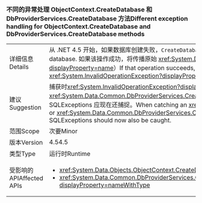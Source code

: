 ### <a name="different-exception-handling-for-objectcontextcreatedatabase-and-dbproviderservicescreatedatabase-methods"></a><span data-ttu-id="91bbe-101">不同的异常处理 ObjectContext.CreateDatabase 和 DbProviderServices.CreateDatabase 方法</span><span class="sxs-lookup"><span data-stu-id="91bbe-101">Different exception handling for ObjectContext.CreateDatabase and DbProviderServices.CreateDatabase methods</span></span>

|   |   |
|---|---|
|<span data-ttu-id="91bbe-102">详细信息</span><span class="sxs-lookup"><span data-stu-id="91bbe-102">Details</span></span>|<span data-ttu-id="91bbe-103">从 .NET 4.5 开始，如果数据库创建失败，<code>CreateDatabase</code> 方法将尝试删除空数据库。</span><span class="sxs-lookup"><span data-stu-id="91bbe-103">Beginning in .NET 4.5, if database creation fails, <code>CreateDatabase</code> methods will attempt to drop the empty database.</span></span> <span data-ttu-id="91bbe-104">如果该操作成功，将传播原始 <xref:System.Data.SqlClient.SqlException?displayProperty=name>（而非始终在 .NET 4.0 中引发的 <xref:System.InvalidOperationException?displayProperty=name>）</span><span class="sxs-lookup"><span data-stu-id="91bbe-104">If that operation succeeds, the original <xref:System.Data.SqlClient.SqlException?displayProperty=name> will be propagated (instead of the <xref:System.InvalidOperationException?displayProperty=name> that was always thrown in .NET 4.0)</span></span>|
|<span data-ttu-id="91bbe-105">建议</span><span class="sxs-lookup"><span data-stu-id="91bbe-105">Suggestion</span></span>|<span data-ttu-id="91bbe-106">捕获时<xref:System.InvalidOperationException?displayProperty=name>执行时<xref:System.Data.Objects.ObjectContext.CreateDatabase>或<xref:System.Data.Common.DbProviderServices.CreateDatabase(System.Data.Common.DbConnection,System.Nullable{System.Int32},System.Data.Metadata.Edm.StoreItemCollection)>，SQLExceptions 应现在还捕捉。</span><span class="sxs-lookup"><span data-stu-id="91bbe-106">When catching an <xref:System.InvalidOperationException?displayProperty=name> while executing <xref:System.Data.Objects.ObjectContext.CreateDatabase> or <xref:System.Data.Common.DbProviderServices.CreateDatabase(System.Data.Common.DbConnection,System.Nullable{System.Int32},System.Data.Metadata.Edm.StoreItemCollection)>, SQLExceptions should now also be caught.</span></span>|
|<span data-ttu-id="91bbe-107">范围</span><span class="sxs-lookup"><span data-stu-id="91bbe-107">Scope</span></span>|<span data-ttu-id="91bbe-108">次要</span><span class="sxs-lookup"><span data-stu-id="91bbe-108">Minor</span></span>|
|<span data-ttu-id="91bbe-109">版本</span><span class="sxs-lookup"><span data-stu-id="91bbe-109">Version</span></span>|<span data-ttu-id="91bbe-110">4.5</span><span class="sxs-lookup"><span data-stu-id="91bbe-110">4.5</span></span>|
|<span data-ttu-id="91bbe-111">类型</span><span class="sxs-lookup"><span data-stu-id="91bbe-111">Type</span></span>|<span data-ttu-id="91bbe-112">运行时</span><span class="sxs-lookup"><span data-stu-id="91bbe-112">Runtime</span></span>|
|<span data-ttu-id="91bbe-113">受影响的 API</span><span class="sxs-lookup"><span data-stu-id="91bbe-113">Affected APIs</span></span>|<ul><li><xref:System.Data.Objects.ObjectContext.CreateDatabase?displayProperty=nameWithType></li><li><xref:System.Data.Common.DbProviderServices.CreateDatabase(System.Data.Common.DbConnection,System.Nullable{System.Int32},System.Data.Metadata.Edm.StoreItemCollection)?displayProperty=nameWithType></li></ul>|

